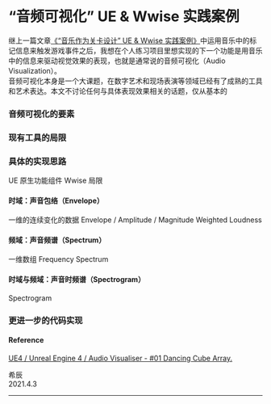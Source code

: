 # “音频可视化” UE & Wwise 实践案例

继上一篇文章[《“音乐作为关卡设计” UE & Wwise 实践案例》](https://github.com/SounDoer/Xichen_GADD/blob/main/A-Practice-of-Music-as-Level-Design-with-UE-Wwise.md)中运用音乐中的标记信息来触发游戏事件之后，我想在个人练习项目里想实现的下一个功能是用音乐中的信息来驱动视觉效果的表现，也就是通常说的音频可视化（Audio Visualization）。\
音频可视化本身是一个大课题，在数字艺术和现场表演等领域已经有了成熟的工具和艺术表达。本文不讨论任何与具体表现效果相关的话题，仅从基本的

### 音频可视化的要素

### 现有工具的局限

### 具体的实现思路

UE 原生功能组件
Wwise 局限

#### 时域：声音包络（Envelope）

一维的连续变化的数据
Envelope / Amplitude / Magnitude
Weighted Loudness

#### 频域：声音频谱（Spectrum）

一维数组
Frequency
Spectrum

#### 时域与频域：声音时频谱（Spectrogram）

Spectrogram

### 更进一步的代码实现


#### Reference
[UE4 / Unreal Engine 4 / Audio Visualiser - #01 Dancing Cube Array.](https://www.youtube.com/watch?v=ix3oa7nB2VA)


希辰\
2021.4.3

***